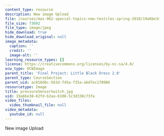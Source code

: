 ```yaml
---
content_type: resource
description: New image Upload
file: /courses/mas-962-special-topics-new-textiles-spring-2010/19a6be3862fdb2aa61085c3d338c73fa_pressureSensorSwitch.jpg
file_size: 73892
file_type: image/jpeg
hide_download: true
hide_download_original: null
image_metadata:
  caption: ''
  credit: ''
  image-alt: ''
learning_resource_types: []
license: https://creativecommons.org/licenses/by-nc-sa/4.0/
ocw_type: OCWImage
parent_title: 'Final Project: Little Black Dress 2.0'
parent_type: CourseSection
parent_uid: ac818d6c-563d-f45a-f35a-abd7ec170986
resourcetype: Image
title: pressureSensorSwitch.jpg
uid: 19a6be38-62fd-b2aa-6108-5c3d338c73fa
video_files:
  video_thumbnail_file: null
video_metadata:
  youtube_id: null
---
```

New image Upload